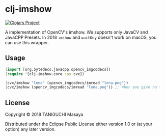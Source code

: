 # clj-imshow

[![Clojars Project](https://img.shields.io/clojars/v/clj-imshow.svg)](https://clojars.org/clj-imshow)

A implementation of OpenCV's imshow. We supports only JavaCV and JavaCPP Presets. In 2018 `imshow` and `waitKey` doesn't work on macOS, you can use this wrapper.

## Usage

```clojure
(import [org.bytedeco.javacpp.opencv_imgcodecs])
(require '[clj-imshow.core :as cvx])

(cvx/imshow "lena" (opencv_imgcodecs/imread "lena.png"))
(cvx/imshow (opencv_imgcodecs/imread "lena.png")) ;; When you give no title, title is "Untitled"
```

## License

Copyright © 2018 TANIGUCHI Masaya

Distributed under the Eclipse Public License either version 1.0 or (at
your option) any later version.

